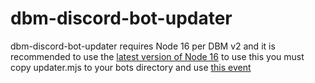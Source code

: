# dbm-discord-bot-updater
dbm-discord-bot-updater requires Node 16 per DBM v2 and it is recommended to use the [latest version of Node 16](https://nodejs.org/en/)
to use this you must copy updater.mjs to your bots directory and use [this event](https://rawdata.dbm-network.org/commands?show=MkHghJ&page=1)